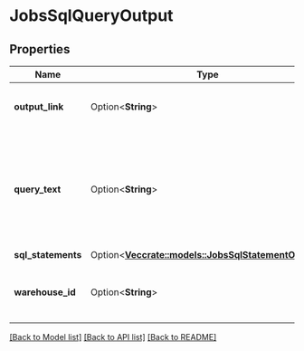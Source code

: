 # JobsSqlQueryOutput

## Properties

Name | Type | Description | Notes
------------ | ------------- | ------------- | -------------
**output_link** | Option<**String**> | The link to find the output results. | [optional]
**query_text** | Option<**String**> | The text of the SQL query. Can Run permission of the SQL query is required to view this field. | [optional]
**sql_statements** | Option<[**Vec<crate::models::JobsSqlStatementOutput>**](JobsSqlStatementOutput.md)> |  | [optional]
**warehouse_id** | Option<**String**> | The canonical identifier of the SQL warehouse. | [optional]

[[Back to Model list]](../README.md#documentation-for-models) [[Back to API list]](../README.md#documentation-for-api-endpoints) [[Back to README]](../README.md)


